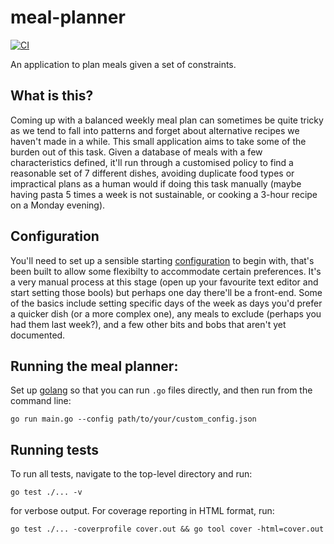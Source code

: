 # meal-planner

[![CI](https://github.com/roberto-aldera/meal-planner/actions/workflows/go.yml/badge.svg)](https://github.com/roberto-aldera/meal-planner/actions/workflows/go.yml)

An application to plan meals given a set of constraints.

## What is this?
Coming up with a balanced weekly meal plan can sometimes be quite tricky as we tend to fall into patterns and forget about alternative recipes we haven't made in a while.
This small application aims to take some of the burden out of this task.
Given a database of meals with a few characteristics defined, it'll run through a customised policy to find a reasonable set of 7 different dishes, avoiding duplicate food types or impractical plans as a human would if doing this task manually (maybe having pasta 5 times a week is not sustainable, or cooking a 3-hour recipe on a Monday evening).

## Configuration
You'll need to set up a sensible starting [configuration](https://github.com/roberto-aldera/meal-planner/blob/main/default_config.json) to begin with, that's been built to allow some flexibilty to accommodate certain preferences.
It's a very manual process at this stage (open up your favourite text editor and start setting those bools) but perhaps one day there'll be a front-end.
Some of the basics include setting specific days of the week as days you'd prefer a quicker dish (or a more complex one), any meals to exclude (perhaps you had them last week?), and a few other bits and bobs that aren't yet documented.

## Running the meal planner:
Set up [golang](https://go.dev/) so that you can run `.go` files directly, and then run from the command line:
```
go run main.go --config path/to/your/custom_config.json
```

## Running tests
To run all tests, navigate to the top-level directory and run:
```
go test ./... -v
```
for verbose output.
For coverage reporting in HTML format, run:
```
go test ./... -coverprofile cover.out && go tool cover -html=cover.out
```